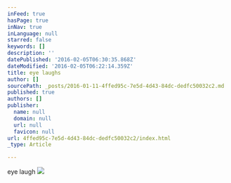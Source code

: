 ```yaml
---
inFeed: true
hasPage: true
inNav: true
inLanguage: null
starred: false
keywords: []
description: ''
datePublished: '2016-02-05T06:30:35.868Z'
dateModified: '2016-02-05T06:22:14.359Z'
title: eye laughs
author: []
sourcePath: _posts/2016-01-11-4ffed95c-7e5d-4d43-84dc-dedfc50032c2.md
published: true
authors: []
publisher:
  name: null
  domain: null
  url: null
  favicon: null
url: 4ffed95c-7e5d-4d43-84dc-dedfc50032c2/index.html
_type: Article

---
```

eye laugh
![](https://s3-us-west-2.amazonaws.com/the-grid-img/p/5317fc4a8177f82ee0584807bbac5edfb12668c6.jpg)